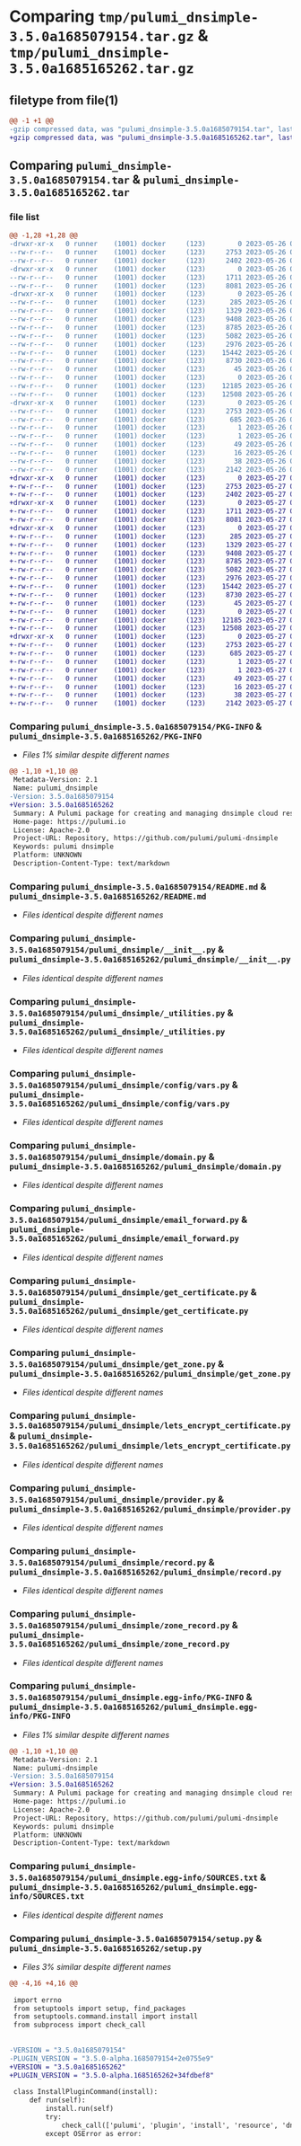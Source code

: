 # Comparing `tmp/pulumi_dnsimple-3.5.0a1685079154.tar.gz` & `tmp/pulumi_dnsimple-3.5.0a1685165262.tar.gz`

## filetype from file(1)

```diff
@@ -1 +1 @@
-gzip compressed data, was "pulumi_dnsimple-3.5.0a1685079154.tar", last modified: Fri May 26 05:51:23 2023, max compression
+gzip compressed data, was "pulumi_dnsimple-3.5.0a1685165262.tar", last modified: Sat May 27 05:42:27 2023, max compression
```

## Comparing `pulumi_dnsimple-3.5.0a1685079154.tar` & `pulumi_dnsimple-3.5.0a1685165262.tar`

### file list

```diff
@@ -1,28 +1,28 @@
-drwxr-xr-x   0 runner    (1001) docker     (123)        0 2023-05-26 05:51:23.110669 pulumi_dnsimple-3.5.0a1685079154/
--rw-r--r--   0 runner    (1001) docker     (123)     2753 2023-05-26 05:51:23.110669 pulumi_dnsimple-3.5.0a1685079154/PKG-INFO
--rw-r--r--   0 runner    (1001) docker     (123)     2402 2023-05-26 05:51:22.000000 pulumi_dnsimple-3.5.0a1685079154/README.md
-drwxr-xr-x   0 runner    (1001) docker     (123)        0 2023-05-26 05:51:23.106669 pulumi_dnsimple-3.5.0a1685079154/pulumi_dnsimple/
--rw-r--r--   0 runner    (1001) docker     (123)     1711 2023-05-26 05:51:22.000000 pulumi_dnsimple-3.5.0a1685079154/pulumi_dnsimple/__init__.py
--rw-r--r--   0 runner    (1001) docker     (123)     8081 2023-05-26 05:51:22.000000 pulumi_dnsimple-3.5.0a1685079154/pulumi_dnsimple/_utilities.py
-drwxr-xr-x   0 runner    (1001) docker     (123)        0 2023-05-26 05:51:23.110669 pulumi_dnsimple-3.5.0a1685079154/pulumi_dnsimple/config/
--rw-r--r--   0 runner    (1001) docker     (123)      285 2023-05-26 05:51:22.000000 pulumi_dnsimple-3.5.0a1685079154/pulumi_dnsimple/config/__init__.py
--rw-r--r--   0 runner    (1001) docker     (123)     1329 2023-05-26 05:51:22.000000 pulumi_dnsimple-3.5.0a1685079154/pulumi_dnsimple/config/vars.py
--rw-r--r--   0 runner    (1001) docker     (123)     9408 2023-05-26 05:51:22.000000 pulumi_dnsimple-3.5.0a1685079154/pulumi_dnsimple/domain.py
--rw-r--r--   0 runner    (1001) docker     (123)     8785 2023-05-26 05:51:22.000000 pulumi_dnsimple-3.5.0a1685079154/pulumi_dnsimple/email_forward.py
--rw-r--r--   0 runner    (1001) docker     (123)     5082 2023-05-26 05:51:22.000000 pulumi_dnsimple-3.5.0a1685079154/pulumi_dnsimple/get_certificate.py
--rw-r--r--   0 runner    (1001) docker     (123)     2976 2023-05-26 05:51:22.000000 pulumi_dnsimple-3.5.0a1685079154/pulumi_dnsimple/get_zone.py
--rw-r--r--   0 runner    (1001) docker     (123)    15442 2023-05-26 05:51:22.000000 pulumi_dnsimple-3.5.0a1685079154/pulumi_dnsimple/lets_encrypt_certificate.py
--rw-r--r--   0 runner    (1001) docker     (123)     8730 2023-05-26 05:51:22.000000 pulumi_dnsimple-3.5.0a1685079154/pulumi_dnsimple/provider.py
--rw-r--r--   0 runner    (1001) docker     (123)       45 2023-05-26 05:51:22.000000 pulumi_dnsimple-3.5.0a1685079154/pulumi_dnsimple/pulumi-plugin.json
--rw-r--r--   0 runner    (1001) docker     (123)        0 2023-05-26 05:51:22.000000 pulumi_dnsimple-3.5.0a1685079154/pulumi_dnsimple/py.typed
--rw-r--r--   0 runner    (1001) docker     (123)    12185 2023-05-26 05:51:22.000000 pulumi_dnsimple-3.5.0a1685079154/pulumi_dnsimple/record.py
--rw-r--r--   0 runner    (1001) docker     (123)    12508 2023-05-26 05:51:22.000000 pulumi_dnsimple-3.5.0a1685079154/pulumi_dnsimple/zone_record.py
-drwxr-xr-x   0 runner    (1001) docker     (123)        0 2023-05-26 05:51:23.110669 pulumi_dnsimple-3.5.0a1685079154/pulumi_dnsimple.egg-info/
--rw-r--r--   0 runner    (1001) docker     (123)     2753 2023-05-26 05:51:23.000000 pulumi_dnsimple-3.5.0a1685079154/pulumi_dnsimple.egg-info/PKG-INFO
--rw-r--r--   0 runner    (1001) docker     (123)      685 2023-05-26 05:51:23.000000 pulumi_dnsimple-3.5.0a1685079154/pulumi_dnsimple.egg-info/SOURCES.txt
--rw-r--r--   0 runner    (1001) docker     (123)        1 2023-05-26 05:51:23.000000 pulumi_dnsimple-3.5.0a1685079154/pulumi_dnsimple.egg-info/dependency_links.txt
--rw-r--r--   0 runner    (1001) docker     (123)        1 2023-05-26 05:51:23.000000 pulumi_dnsimple-3.5.0a1685079154/pulumi_dnsimple.egg-info/not-zip-safe
--rw-r--r--   0 runner    (1001) docker     (123)       49 2023-05-26 05:51:23.000000 pulumi_dnsimple-3.5.0a1685079154/pulumi_dnsimple.egg-info/requires.txt
--rw-r--r--   0 runner    (1001) docker     (123)       16 2023-05-26 05:51:23.000000 pulumi_dnsimple-3.5.0a1685079154/pulumi_dnsimple.egg-info/top_level.txt
--rw-r--r--   0 runner    (1001) docker     (123)       38 2023-05-26 05:51:23.110669 pulumi_dnsimple-3.5.0a1685079154/setup.cfg
--rw-r--r--   0 runner    (1001) docker     (123)     2142 2023-05-26 05:51:22.000000 pulumi_dnsimple-3.5.0a1685079154/setup.py
+drwxr-xr-x   0 runner    (1001) docker     (123)        0 2023-05-27 05:42:27.637890 pulumi_dnsimple-3.5.0a1685165262/
+-rw-r--r--   0 runner    (1001) docker     (123)     2753 2023-05-27 05:42:27.637890 pulumi_dnsimple-3.5.0a1685165262/PKG-INFO
+-rw-r--r--   0 runner    (1001) docker     (123)     2402 2023-05-27 05:42:27.000000 pulumi_dnsimple-3.5.0a1685165262/README.md
+drwxr-xr-x   0 runner    (1001) docker     (123)        0 2023-05-27 05:42:27.637890 pulumi_dnsimple-3.5.0a1685165262/pulumi_dnsimple/
+-rw-r--r--   0 runner    (1001) docker     (123)     1711 2023-05-27 05:42:27.000000 pulumi_dnsimple-3.5.0a1685165262/pulumi_dnsimple/__init__.py
+-rw-r--r--   0 runner    (1001) docker     (123)     8081 2023-05-27 05:42:27.000000 pulumi_dnsimple-3.5.0a1685165262/pulumi_dnsimple/_utilities.py
+drwxr-xr-x   0 runner    (1001) docker     (123)        0 2023-05-27 05:42:27.637890 pulumi_dnsimple-3.5.0a1685165262/pulumi_dnsimple/config/
+-rw-r--r--   0 runner    (1001) docker     (123)      285 2023-05-27 05:42:27.000000 pulumi_dnsimple-3.5.0a1685165262/pulumi_dnsimple/config/__init__.py
+-rw-r--r--   0 runner    (1001) docker     (123)     1329 2023-05-27 05:42:27.000000 pulumi_dnsimple-3.5.0a1685165262/pulumi_dnsimple/config/vars.py
+-rw-r--r--   0 runner    (1001) docker     (123)     9408 2023-05-27 05:42:27.000000 pulumi_dnsimple-3.5.0a1685165262/pulumi_dnsimple/domain.py
+-rw-r--r--   0 runner    (1001) docker     (123)     8785 2023-05-27 05:42:27.000000 pulumi_dnsimple-3.5.0a1685165262/pulumi_dnsimple/email_forward.py
+-rw-r--r--   0 runner    (1001) docker     (123)     5082 2023-05-27 05:42:27.000000 pulumi_dnsimple-3.5.0a1685165262/pulumi_dnsimple/get_certificate.py
+-rw-r--r--   0 runner    (1001) docker     (123)     2976 2023-05-27 05:42:27.000000 pulumi_dnsimple-3.5.0a1685165262/pulumi_dnsimple/get_zone.py
+-rw-r--r--   0 runner    (1001) docker     (123)    15442 2023-05-27 05:42:27.000000 pulumi_dnsimple-3.5.0a1685165262/pulumi_dnsimple/lets_encrypt_certificate.py
+-rw-r--r--   0 runner    (1001) docker     (123)     8730 2023-05-27 05:42:27.000000 pulumi_dnsimple-3.5.0a1685165262/pulumi_dnsimple/provider.py
+-rw-r--r--   0 runner    (1001) docker     (123)       45 2023-05-27 05:42:27.000000 pulumi_dnsimple-3.5.0a1685165262/pulumi_dnsimple/pulumi-plugin.json
+-rw-r--r--   0 runner    (1001) docker     (123)        0 2023-05-27 05:42:27.000000 pulumi_dnsimple-3.5.0a1685165262/pulumi_dnsimple/py.typed
+-rw-r--r--   0 runner    (1001) docker     (123)    12185 2023-05-27 05:42:27.000000 pulumi_dnsimple-3.5.0a1685165262/pulumi_dnsimple/record.py
+-rw-r--r--   0 runner    (1001) docker     (123)    12508 2023-05-27 05:42:27.000000 pulumi_dnsimple-3.5.0a1685165262/pulumi_dnsimple/zone_record.py
+drwxr-xr-x   0 runner    (1001) docker     (123)        0 2023-05-27 05:42:27.637890 pulumi_dnsimple-3.5.0a1685165262/pulumi_dnsimple.egg-info/
+-rw-r--r--   0 runner    (1001) docker     (123)     2753 2023-05-27 05:42:27.000000 pulumi_dnsimple-3.5.0a1685165262/pulumi_dnsimple.egg-info/PKG-INFO
+-rw-r--r--   0 runner    (1001) docker     (123)      685 2023-05-27 05:42:27.000000 pulumi_dnsimple-3.5.0a1685165262/pulumi_dnsimple.egg-info/SOURCES.txt
+-rw-r--r--   0 runner    (1001) docker     (123)        1 2023-05-27 05:42:27.000000 pulumi_dnsimple-3.5.0a1685165262/pulumi_dnsimple.egg-info/dependency_links.txt
+-rw-r--r--   0 runner    (1001) docker     (123)        1 2023-05-27 05:42:27.000000 pulumi_dnsimple-3.5.0a1685165262/pulumi_dnsimple.egg-info/not-zip-safe
+-rw-r--r--   0 runner    (1001) docker     (123)       49 2023-05-27 05:42:27.000000 pulumi_dnsimple-3.5.0a1685165262/pulumi_dnsimple.egg-info/requires.txt
+-rw-r--r--   0 runner    (1001) docker     (123)       16 2023-05-27 05:42:27.000000 pulumi_dnsimple-3.5.0a1685165262/pulumi_dnsimple.egg-info/top_level.txt
+-rw-r--r--   0 runner    (1001) docker     (123)       38 2023-05-27 05:42:27.637890 pulumi_dnsimple-3.5.0a1685165262/setup.cfg
+-rw-r--r--   0 runner    (1001) docker     (123)     2142 2023-05-27 05:42:27.000000 pulumi_dnsimple-3.5.0a1685165262/setup.py
```

### Comparing `pulumi_dnsimple-3.5.0a1685079154/PKG-INFO` & `pulumi_dnsimple-3.5.0a1685165262/PKG-INFO`

 * *Files 1% similar despite different names*

```diff
@@ -1,10 +1,10 @@
 Metadata-Version: 2.1
 Name: pulumi_dnsimple
-Version: 3.5.0a1685079154
+Version: 3.5.0a1685165262
 Summary: A Pulumi package for creating and managing dnsimple cloud resources.
 Home-page: https://pulumi.io
 License: Apache-2.0
 Project-URL: Repository, https://github.com/pulumi/pulumi-dnsimple
 Keywords: pulumi dnsimple
 Platform: UNKNOWN
 Description-Content-Type: text/markdown
```

### Comparing `pulumi_dnsimple-3.5.0a1685079154/README.md` & `pulumi_dnsimple-3.5.0a1685165262/README.md`

 * *Files identical despite different names*

### Comparing `pulumi_dnsimple-3.5.0a1685079154/pulumi_dnsimple/__init__.py` & `pulumi_dnsimple-3.5.0a1685165262/pulumi_dnsimple/__init__.py`

 * *Files identical despite different names*

### Comparing `pulumi_dnsimple-3.5.0a1685079154/pulumi_dnsimple/_utilities.py` & `pulumi_dnsimple-3.5.0a1685165262/pulumi_dnsimple/_utilities.py`

 * *Files identical despite different names*

### Comparing `pulumi_dnsimple-3.5.0a1685079154/pulumi_dnsimple/config/vars.py` & `pulumi_dnsimple-3.5.0a1685165262/pulumi_dnsimple/config/vars.py`

 * *Files identical despite different names*

### Comparing `pulumi_dnsimple-3.5.0a1685079154/pulumi_dnsimple/domain.py` & `pulumi_dnsimple-3.5.0a1685165262/pulumi_dnsimple/domain.py`

 * *Files identical despite different names*

### Comparing `pulumi_dnsimple-3.5.0a1685079154/pulumi_dnsimple/email_forward.py` & `pulumi_dnsimple-3.5.0a1685165262/pulumi_dnsimple/email_forward.py`

 * *Files identical despite different names*

### Comparing `pulumi_dnsimple-3.5.0a1685079154/pulumi_dnsimple/get_certificate.py` & `pulumi_dnsimple-3.5.0a1685165262/pulumi_dnsimple/get_certificate.py`

 * *Files identical despite different names*

### Comparing `pulumi_dnsimple-3.5.0a1685079154/pulumi_dnsimple/get_zone.py` & `pulumi_dnsimple-3.5.0a1685165262/pulumi_dnsimple/get_zone.py`

 * *Files identical despite different names*

### Comparing `pulumi_dnsimple-3.5.0a1685079154/pulumi_dnsimple/lets_encrypt_certificate.py` & `pulumi_dnsimple-3.5.0a1685165262/pulumi_dnsimple/lets_encrypt_certificate.py`

 * *Files identical despite different names*

### Comparing `pulumi_dnsimple-3.5.0a1685079154/pulumi_dnsimple/provider.py` & `pulumi_dnsimple-3.5.0a1685165262/pulumi_dnsimple/provider.py`

 * *Files identical despite different names*

### Comparing `pulumi_dnsimple-3.5.0a1685079154/pulumi_dnsimple/record.py` & `pulumi_dnsimple-3.5.0a1685165262/pulumi_dnsimple/record.py`

 * *Files identical despite different names*

### Comparing `pulumi_dnsimple-3.5.0a1685079154/pulumi_dnsimple/zone_record.py` & `pulumi_dnsimple-3.5.0a1685165262/pulumi_dnsimple/zone_record.py`

 * *Files identical despite different names*

### Comparing `pulumi_dnsimple-3.5.0a1685079154/pulumi_dnsimple.egg-info/PKG-INFO` & `pulumi_dnsimple-3.5.0a1685165262/pulumi_dnsimple.egg-info/PKG-INFO`

 * *Files 1% similar despite different names*

```diff
@@ -1,10 +1,10 @@
 Metadata-Version: 2.1
 Name: pulumi-dnsimple
-Version: 3.5.0a1685079154
+Version: 3.5.0a1685165262
 Summary: A Pulumi package for creating and managing dnsimple cloud resources.
 Home-page: https://pulumi.io
 License: Apache-2.0
 Project-URL: Repository, https://github.com/pulumi/pulumi-dnsimple
 Keywords: pulumi dnsimple
 Platform: UNKNOWN
 Description-Content-Type: text/markdown
```

### Comparing `pulumi_dnsimple-3.5.0a1685079154/pulumi_dnsimple.egg-info/SOURCES.txt` & `pulumi_dnsimple-3.5.0a1685165262/pulumi_dnsimple.egg-info/SOURCES.txt`

 * *Files identical despite different names*

### Comparing `pulumi_dnsimple-3.5.0a1685079154/setup.py` & `pulumi_dnsimple-3.5.0a1685165262/setup.py`

 * *Files 3% similar despite different names*

```diff
@@ -4,16 +4,16 @@
 
 import errno
 from setuptools import setup, find_packages
 from setuptools.command.install import install
 from subprocess import check_call
 
 
-VERSION = "3.5.0a1685079154"
-PLUGIN_VERSION = "3.5.0-alpha.1685079154+2e0755e9"
+VERSION = "3.5.0a1685165262"
+PLUGIN_VERSION = "3.5.0-alpha.1685165262+34fdbef8"
 
 class InstallPluginCommand(install):
     def run(self):
         install.run(self)
         try:
             check_call(['pulumi', 'plugin', 'install', 'resource', 'dnsimple', PLUGIN_VERSION])
         except OSError as error:
```

